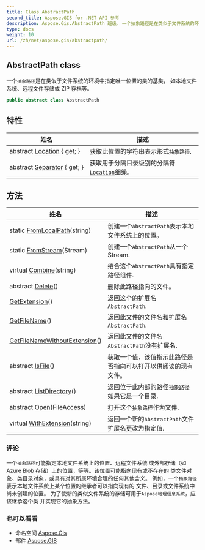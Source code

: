 ```yaml
---
title: Class AbstractPath
second_title: Aspose.GIS for .NET API 参考
description: Aspose.Gis.AbstractPath 班级. 一个抽象路径是在类似于文件系统的环境中指定唯一位置的类的基类 如本地文件系统远程文件存储或 ZIP 存档等
type: docs
weight: 10
url: /zh/net/aspose.gis/abstractpath/
---
```

## AbstractPath class

一个`抽象路径`是在类似于文件系统的环境中指定唯一位置的类的基类， 如本地文件系统、远程文件存储或 ZIP 存档等。

```csharp
public abstract class AbstractPath
```

## 特性

| 姓名 | 描述 |
| --- | --- |
| abstract [Location](../../aspose.gis/abstractpath/location/) { get; } | 获取此位置的字符串表示形式`抽象路径`. |
| abstract [Separator](../../aspose.gis/abstractpath/separator/) { get; } | 获取用于分隔目录级别的分隔符[`Location`](./location/)细绳。 |

## 方法

| 姓名 | 描述 |
| --- | --- |
| static [FromLocalPath](../../aspose.gis/abstractpath/fromlocalpath/)(string) | 创建一个`AbstractPath`表示本地文件系统上的位置。 |
| static [FromStream](../../aspose.gis/abstractpath/fromstream/)(Stream) | 创建一个`AbstractPath`从一个Stream. |
| virtual [Combine](../../aspose.gis/abstractpath/combine/)(string) | 结合这个`AbstractPath`具有指定路径组件. |
| abstract [Delete](../../aspose.gis/abstractpath/delete/)() | 删除此路径指向的文件。 |
| [GetExtension](../../aspose.gis/abstractpath/getextension/)() | 返回这个的扩展名`AbstractPath`. |
| [GetFileName](../../aspose.gis/abstractpath/getfilename/)() | 返回此文件的文件名和扩展名`AbstractPath`. |
| [GetFileNameWithoutExtension](../../aspose.gis/abstractpath/getfilenamewithoutextension/)() | 返回此文件的文件名`AbstractPath`没有扩展名. |
| abstract [IsFile](../../aspose.gis/abstractpath/isfile/)() | 获取一个值，该值指示此路径是否指向可以打开以供阅读的现有文件。 |
| abstract [ListDirectory](../../aspose.gis/abstractpath/listdirectory/)() | 返回位于此内部的路径`抽象路径` 如果它是一个目录. |
| abstract [Open](../../aspose.gis/abstractpath/open/)(FileAccess) | 打开这个`抽象路径`作为文件. |
| virtual [WithExtension](../../aspose.gis/abstractpath/withextension/)(string) | 返回一个新的`AbstractPath`文件扩展名更改为指定值. |

### 评论

一个`抽象路径`可能指定本地文件系统上的位置、远程文件系统 或外部存储（如 Azure Blob 存储）上的位置，等等。该位置可能指向现有或不存在的 类文件对象、类目录对象，或具有对其所属环境合理的任何其他含义。 例如，一个`抽象路径`表示本地文件系统上某个位置的继承者可以指向现有的 文件、目录或文件系统中尚未创建的位置。 为了使新的类似文件系统的存储可用于`Aspose地理信息系统`，应该继承这个类 并实现它的抽象方法。

### 也可以看看

* 命名空间 [Aspose.Gis](../../aspose.gis/)
* 部件 [Aspose.GIS](../../)


